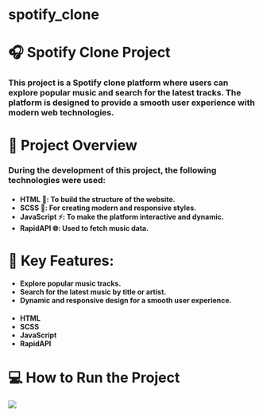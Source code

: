 # spotify_clone

<h1> <b>🎧 Spotify Clone Project</b> </h1>

<h3>This project is a Spotify clone platform where users can explore popular music and search for the latest tracks. The platform is designed to provide a smooth user experience with modern web technologies. </h3>

<h1> 🚀 Project Overview </h1>

<h3>During the development of this project, the following technologies were used:</h3>

<h4>
<ul> 
<li><b>HTML 📝: </b>  To build the structure of the website.</li>
<li><b>SCSS 🎨: </b> For creating modern and responsive styles.</li>
<li><b>JavaScript ⚡:</b> To make the platform interactive and dynamic.</li>
<li> <b> RapidAPI 🌐:</b> Used to fetch music data.</li>
 </ul> 
 </h4>

 <h1> <b>🔑 Key Features:</b></h1>
  
  <h4>
<ul> 
<li><b> Explore popular music tracks. </b> </li>
<li><b> Search for the latest music by title or artist. </b> </li>
<li><b> Dynamic and responsive design for a smooth user experience. </b> </li>
 </ul> 
 </h4>

<h4>
<ul> 
<li><b>HTML </b></li>
<li><b>SCSS </b> </li>
<li><b>JavaScript</b></li>
<li><b>RapidAPI</b></li>
 </ul> 
 </h4>

 <h1> <b> 💻 How to Run the Project </b> </h1>

![](spotify.gif)
